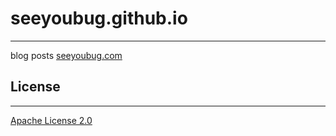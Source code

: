 # seeyoubug.github.io
---
 blog posts [seeyoubug.com](https://www.seeyoubug.com)

## License
---
[Apache License 2.0](http://www.apache.org/licenses/LICENSE-2.0)